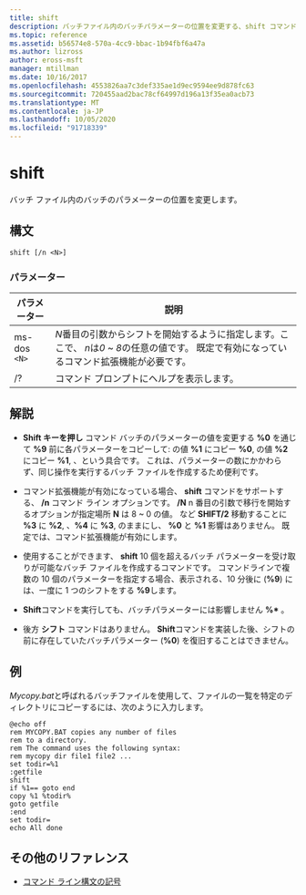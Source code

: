 ```yaml
---
title: shift
description: バッチファイル内のバッチパラメーターの位置を変更する、shift コマンドの参照記事です。
ms.topic: reference
ms.assetid: b56574e8-570a-4cc9-bbac-1b94fbf6a47a
ms.author: lizross
author: eross-msft
manager: mtillman
ms.date: 10/16/2017
ms.openlocfilehash: 4553826aa7c3def335ae1d9ec9594ee9d878fc63
ms.sourcegitcommit: 720455aad2bac78cf64997d196a13f35ea0acb73
ms.translationtype: MT
ms.contentlocale: ja-JP
ms.lasthandoff: 10/05/2020
ms.locfileid: "91718339"
---
```

# <a name="shift"></a>shift

バッチ ファイル内のバッチのパラメーターの位置を変更します。

## <a name="syntax"></a>構文

```
shift [/n <N>]
```

### <a name="parameters"></a>パラメーター

| パラメーター | 説明 |
|--|--|
| ms-dos `<N>` | *N*番目の引数からシフトを開始するように指定します。ここで、 *n*は*0* ~ *8*の任意の値です。 既定で有効になっているコマンド拡張機能が必要です。 |
| /? | コマンド プロンプトにヘルプを表示します。 |

## <a name="remarks"></a>解説

- **Shift キーを押し** コマンド バッチのパラメーターの値を変更する **%0** を通じて **%9** 前に各パラメーターをコピーして: の値 **%1** にコピー **%0**, の値 **%2** にコピー **%1**, 、という具合です。 これは、パラメーターの数にかかわらず、同じ操作を実行するバッチ ファイルを作成するため便利です。

- コマンド拡張機能が有効になっている場合、 **shift** コマンドをサポートする、 **/n** コマンド ライン オプションです。 **/N** n 番目の引数で移行を開始するオプションが指定場所 **N** は 8 ~ 0 の値。 など **SHIFT/2** 移動することに **%3** に **%2**, 、**%4** に **%3**, のままにし、 **%0** と **%1** 影響はありません。 既定では、コマンド拡張機能が有効にします。

- 使用することができます、 **shift** 10 個を超えるバッチ パラメーターを受け取りが可能なバッチ ファイルを作成するコマンドです。 コマンドラインで複数の 10 個のパラメーターを指定する場合、表示される、10 分後に (**%9**) には、一度に 1 つのシフトをする **%9**します。

- **Shift**コマンドを実行しても、バッチパラメーターには影響しません **%\*** 。

- 後方 **シフト** コマンドはありません。 **Shift**コマンドを実装した後、シフトの前に存在していたバッチパラメーター (**%0**) を復旧することはできません。

## <a name="examples"></a>例

*Mycopy.bat*と呼ばれるバッチファイルを使用して、ファイルの一覧を特定のディレクトリにコピーするには、次のように入力します。

```
@echo off
rem MYCOPY.BAT copies any number of files
rem to a directory.
rem The command uses the following syntax:
rem mycopy dir file1 file2 ...
set todir=%1
:getfile
shift
if %1== goto end
copy %1 %todir%
goto getfile
:end
set todir=
echo All done
```

## <a name="additional-references"></a>その他のリファレンス

- [コマンド ライン構文の記号](command-line-syntax-key.md)
